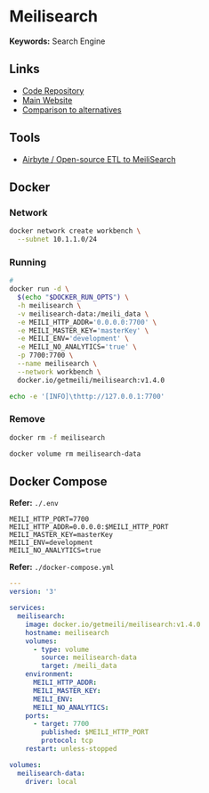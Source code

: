 # Meilisearch

<!--
https://blog.meilisearch.com/multi-tenancy/

https://github.com/ElektronPlus/school-website
https://github.com/Okampus/okampus
https://github.com/Console45/nest-meilisearch

https://github.com/meilisearch/meilisearch-kubernetes/tree/main/charts/meilisearch
-->

**Keywords:** Search Engine

## Links

- [Code Repository](https://github.com/meilisearch/meilisearch)
- [Main Website](https://meilisearch.com)
- [Comparison to alternatives](https://docs.meilisearch.com/learn/what_is_meilisearch/comparison_to_alternatives.html#comparison-table)

## Tools

- [Airbyte / Open-source ETL to MeiliSearch](https://airbyte.com/connectors/meilisearch)

## Docker

### Network

```sh
docker network create workbench \
  --subnet 10.1.1.0/24
```

### Running

```sh
#
docker run -d \
  $(echo "$DOCKER_RUN_OPTS") \
  -h meilisearch \
  -v meilisearch-data:/meili_data \
  -e MEILI_HTTP_ADDR='0.0.0.0:7700' \
  -e MEILI_MASTER_KEY='masterKey' \
  -e MEILI_ENV='development' \
  -e MEILI_NO_ANALYTICS='true' \
  -p 7700:7700 \
  --name meilisearch \
  --network workbench \
  docker.io/getmeili/meilisearch:v1.4.0
```

<!--
https://github.com/meilisearch/meilisearch/blob/main/meilisearch-http/src/option.rs
-->

```sh
echo -e '[INFO]\thttp://127.0.0.1:7700'
```

### Remove

```sh
docker rm -f meilisearch

docker volume rm meilisearch-data
```

## Docker Compose

**Refer:** `./.env`

```env
MEILI_HTTP_PORT=7700
MEILI_HTTP_ADDR=0.0.0.0:$MEILI_HTTP_PORT
MEILI_MASTER_KEY=masterKey
MEILI_ENV=development
MEILI_NO_ANALYTICS=true
```

**Refer:** `./docker-compose.yml`

```yml
---
version: '3'

services:
  meilisearch:
    image: docker.io/getmeili/meilisearch:v1.4.0
    hostname: meilisearch
    volumes:
      - type: volume
        source: meilisearch-data
        target: /meili_data
    environment:
      MEILI_HTTP_ADDR:
      MEILI_MASTER_KEY:
      MEILI_ENV:
      MEILI_NO_ANALYTICS:
    ports:
      - target: 7700
        published: $MEILI_HTTP_PORT
        protocol: tcp
    restart: unless-stopped

volumes:
  meilisearch-data:
    driver: local
```
